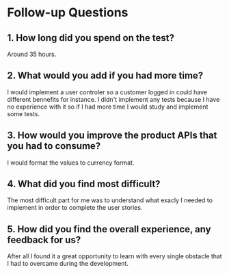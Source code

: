 # Follow-up Questions

## 1. How long did you spend on the test?
Around 35 hours.

## 2. What would you add if you had more time?
I would implement a user controler so a customer logged in could have different bennefits for instance. I didn't implement any tests because I have no experience with it so if I had more time I would study and implement some tests.

## 3. How would you improve the product APIs that you had to consume? 
I would format the values to currency format.

## 4. What did you find most difficult?
The most difficult part for me was to understand what exacly I needed to implement in order to complete the user stories.

## 5. How did you find the overall experience, any feedback for us?
After all I found it a great opportunity to learn with every single obstacle that I had to overcame during the development.